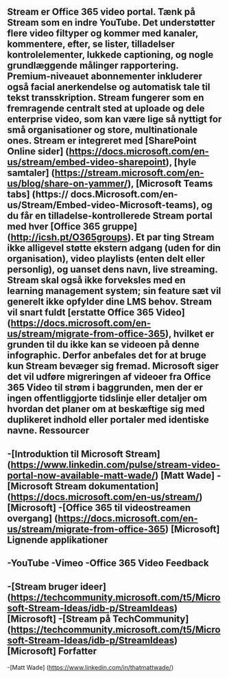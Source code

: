 Stream er Office 365 video portal. Tænk på Stream som en indre YouTube. Det understøtter flere video filtyper og kommer med kanaler, kommentere, efter, se lister, tilladelser kontrolelementer, lukkede captioning, og nogle grundlæggende målinger rapportering. Premium-niveauet abonnementer inkluderer også facial anerkendelse og automatisk tale til tekst transskription.Stream fungerer som en fremragende centralt sted at uploade og dele enterprise video, som kan være lige så nyttigt for små organisationer og store, multinationale ones. Stream er integreret med [SharePoint Online sider] (https://docs.microsoft.com/en-us/stream/embed-video-sharepoint), [hyle samtaler] (https://stream.microsoft.com/en-us/blog/share-on-yammer/), [Microsoft Teams tabs] (https:// docs.Microsoft.com/en-us/Stream/Embed-video-Microsoft-teams), og du får en tilladelse-kontrollerede Stream portal med hver [Office 365 gruppe] (http://icsh.pt/O365groups).Et par ting Stream ikke alligevel støtte ekstern adgang (uden for din organisation), video playlists (enten delt eller personlig), og uanset dens navn, live streaming. Stream skal også ikke forveksles med en learning management system; sin feature sæt vil generelt ikke opfylder dine LMS behov.Stream vil snart fuldt [erstatte Office 365 Video] (https://docs.microsoft.com/en-us/stream/migrate-from-office-365), hvilket er grunden til du ikke kan se videoen på denne infographic. Derfor anbefales det for at bruge kun Stream bevæger sig fremad. Microsoft siger det vil udføre migreringen af videoer fra Office 365 Video til strøm i baggrunden, men der er ingen offentliggjorte tidslinje eller detaljer om hvordan det planer om at beskæftige sig med duplikeret indhold eller portaler med identiske navne.Ressourcer----------[Introduktion til Microsoft Stream] (https://www.linkedin.com/pulse/stream-video-portal-now-available-matt-wade/)    \[Matt Wade\]-[Microsoft Stream dokumentation] (https://docs.microsoft.com/en-us/stream/)    \[Microsoft\]-[Office 365 til videostreamen overgang] (https://docs.microsoft.com/en-us/stream/migrate-from-office-365)    \[Microsoft\]Lignende applikationer---------------------YouTube-Vimeo-Office 365 VideoFeedback----------[Stream bruger ideer] (https://techcommunity.microsoft.com/t5/Microsoft-Stream-Ideas/idb-p/StreamIdeas)    \[Microsoft\]-[Stream på TechCommunity] (https://techcommunity.microsoft.com/t5/Microsoft-Stream-Ideas/idb-p/StreamIdeas)    \[Microsoft\]Forfatter----------[Matt Wade] (https://www.linkedin.com/in/thatmattwade/)